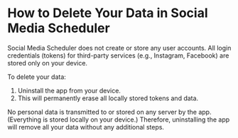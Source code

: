 # How to Delete Your Data in Social Media Scheduler

Social Media Scheduler does not create or store any user accounts. All login credentials (tokens) for third-party services (e.g., Instagram, Facebook) are stored only on your device.

To delete your data:

1. Uninstall the app from your device.
2. This will permanently erase all locally stored tokens and data.

No personal data is transmitted to or stored on any server by the app. (Everything is stored locally on your device.) Therefore, uninstalling the app will remove all your data without any additional steps.
